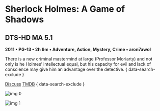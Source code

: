 # Sherlock Holmes: A Game of Shadows

## DTS-HD MA 5.1

**2011 • PG-13 • 2h 9m • Adventure, Action, Mystery, Crime • aron7awol**

There is a new criminal mastermind at large (Professor Moriarty) and not only is he Holmes’ intellectual equal, but his capacity for evil and lack of conscience may give him an advantage over the  detective.
{ data-search-exclude }

[Discuss](https://www.avsforum.com/threads/bass-eq-for-filtered-movies.2995212/post-58333676)  [TMDB](58574)
{ data-search-exclude }

![img 0](https://i.imgur.com/o2tG0x9.jpg)

![img 1](https://i.imgur.com/8Og9bSm.jpg)

